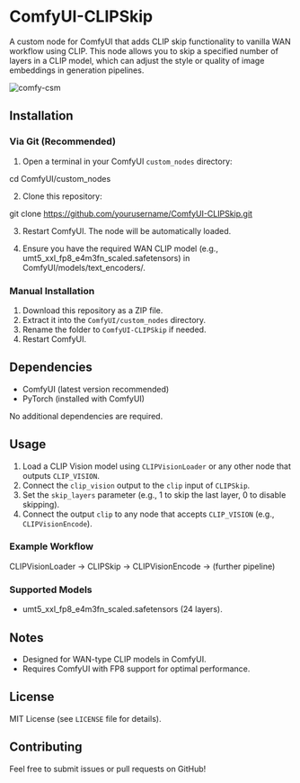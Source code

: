 # ComfyUI-CLIPSkip

A custom node for ComfyUI that adds CLIP skip functionality to vanilla WAN workflow using CLIP. This node allows you to skip a specified number of layers in a CLIP model, which can adjust the style or quality of image embeddings in generation pipelines.

![comfy-csm](https://github.com/thezveroboy/ComfyUI-WAN-ClipSkip/picture.jpg)

## Installation

### Via Git (Recommended)
1. Open a terminal in your ComfyUI `custom_nodes` directory:

cd ComfyUI/custom_nodes

2. Clone this repository:

git clone https://github.com/yourusername/ComfyUI-CLIPSkip.git

3. Restart ComfyUI. The node will be automatically loaded.

4. Ensure you have the required WAN CLIP model (e.g., umt5_xxl_fp8_e4m3fn_scaled.safetensors) in ComfyUI/models/text_encoders/.

### Manual Installation
1. Download this repository as a ZIP file.
2. Extract it into the `ComfyUI/custom_nodes` directory.
3. Rename the folder to `ComfyUI-CLIPSkip` if needed.
4. Restart ComfyUI.

## Dependencies
- ComfyUI (latest version recommended)
- PyTorch (installed with ComfyUI)

No additional dependencies are required.

## Usage
1. Load a CLIP Vision model using `CLIPVisionLoader` or any other node that outputs `CLIP_VISION`.
2. Connect the `clip_vision` output to the `clip` input of `CLIPSkip`.
3. Set the `skip_layers` parameter (e.g., 1 to skip the last layer, 0 to disable skipping).
4. Connect the output `clip` to any node that accepts `CLIP_VISION` (e.g., `CLIPVisionEncode`).

### Example Workflow

CLIPVisionLoader -> CLIPSkip -> CLIPVisionEncode -> (further pipeline)

### Supported Models
- umt5_xxl_fp8_e4m3fn_scaled.safetensors (24 layers).

## Notes
- Designed for WAN-type CLIP models in ComfyUI.
- Requires ComfyUI with FP8 support for optimal performance.

## License
MIT License (see `LICENSE` file for details).

## Contributing
Feel free to submit issues or pull requests on GitHub!
